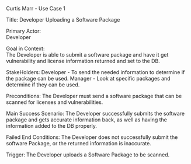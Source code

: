 Curtis Marr - Use Case 1

Title:
    Developer Uploading a Software Package

Primary Actor: <br/>
    Developer

Goal in Context: <br/>
    The Developer is able to submit a software package and have it get vulnerability and license information returned
  and set to the DB.

StakeHolders: 
    Developer - To send the needed information to determine if the package can be used.
    Manager - Look at specific packages and determine if they can be used.

Preconditions:
    The Developer must send a software package that can be scanned for licenses and vulnerabilities.

Main Success Scenario:
    The Developer successfully submits the software package and gets accurate information back, as well as having the information added 
    to the DB properly.

Failed End Conditions:
    The Developer does not successfully submit the software Package, or the returned information is inaccurate.

Trigger:
    The Developer uploads a Software Package to be scanned.
 
